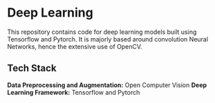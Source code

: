 
# Deep Learning

This repository contains code for deep learning models built using Tensorflow and Pytorch.
It is majorly based around convolution Neural Networks, hence the extensive use of OpenCV.


## Tech Stack



**Data Preprocessing and Augmentation:** Open Computer Vision
**Deep Learning Framework:** Tensorflow and Pytorch

